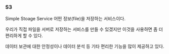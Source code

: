 ### S3
Simple Stoage Service
어떤 정보(file)을 저장하는 서비스이다.

우리가 직접 파일을 서버로 저장하는 서비스를 만들 수 있겠지만 이것을 사용하면 좀 더 편리하게 할 수 있다.

데이터 보관에 대한 안정성이나 데이터 분석 등 기타 편리한 기능을 많이 제공하고 있다.